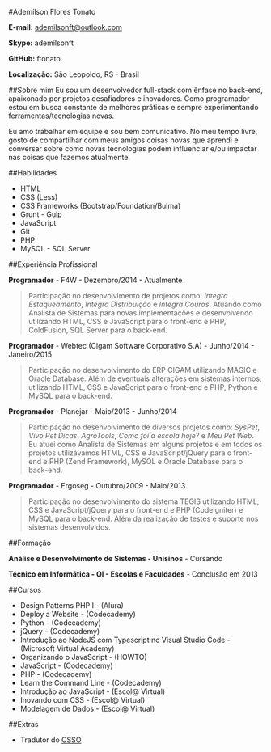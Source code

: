 #Ademílson Flores Tonato

**E-mail:** ademilsonft@outlook.com

**Skype:** ademilsonft

**GitHub:** ftonato

**Localização:** São Leopoldo, RS - Brasil

##Sobre mim
Eu sou um desenvolvedor full-stack com ênfase no back-end, apaixonado por projetos desafiadores e inovadores. Como programador estou em busca constante de melhores práticas e sempre experimentando ferramentas/tecnologias novas.

Eu amo trabalhar em equipe e sou bem comunicativo. No meu tempo livre, gosto de compartilhar com meus amigos coisas novas que aprendi e conversar sobre como novas tecnologias podem influenciar e/ou impactar nas coisas que fazemos atualmente.

##Habilidades

* HTML
* CSS (Less)
* CSS Frameworks (Bootstrap/Foundation/Bulma)
* Grunt - Gulp
* JavaScript
* Git
* PHP
* MySQL - SQL Server


##Experiência Profissional

**Programador** - F4W - Dezembro/2014 - Atualmente

> Participação no desenvolvimento de projetos como: *Integra Estaqueamento*, *Integra Distribuição* e *Integra Couros*. Atuando como Analista de Sistemas para novas implementações e desenvolvendo utilizando HTML, CSS e JavaScript para o front-end e PHP, ColdFusion, SQL Server para o back-end.

**Programador** - Webtec (Cigam Software Corporativo S.A) - Junho/2014 - Janeiro/2015

> Participação no desenvolvimento do ERP CIGAM utilizando MAGIC e Oracle Database. Além de eventuais alterações em sistemas internos, utilizando HTML, CSS e JavaScript para o front-end e PHP, Python e MySQL para o back-end.

**Programador** - Planejar - Maio/2013 - Junho/2014

> Participação no desenvolvimento de diversos projetos como: *SysPet*, *Vivo Pet Dicas*, *AgroTools*, *Como foi a escola hoje?* e *Meu Pet Web*. Eu atuei como Analista de Sistemas em alguns projetos e em todos os projetos utilizávamos HTML, CSS e JavaScript/jQuery para o front-end e PHP (Zend Framework), MySQL e Oracle Database para o back-end.

**Programador** - Ergoseg - Outubro/2009 - Maio/2013

> Participação no desenvolvimento do sistema TEGIS utilizando HTML, CSS e JavaScript/jQuery para o front-end e PHP (CodeIgniter) e MySQL para o back-end. Além da realização de testes e suporte nos sistemas desenvolvidos.


##Formação

**Análise e Desenvolvimento de Sistemas - Unisinos** - Cursando

**Técnico em Informática - QI - Escolas e Faculdades** - Conclusão em 2013


##Cursos

* Design Patterns PHP I - (Alura)
* Deploy a Website - (Codecademy)
* Python - (Codecademy)
* jQuery - (Codecademy)
* Introdução ao NodeJS com Typescript no Visual Studio Code - (Microsoft Virtual Academy)
* Organizando o JavaScript - (HOWTO)
* JavaScript - (Codecademy)
* PHP - (Codecademy)
* Learn the Command Line - (Codecademy)
* Introdução ao JavaScript - (Escol@ Virtual)
* Inovando com CSS - (Escol@ Virtual)
* Modelagem de Dados - (Escol@ Virtual)


##Extras

* Tradutor do [CSSO](https://github.com/css/csso)
